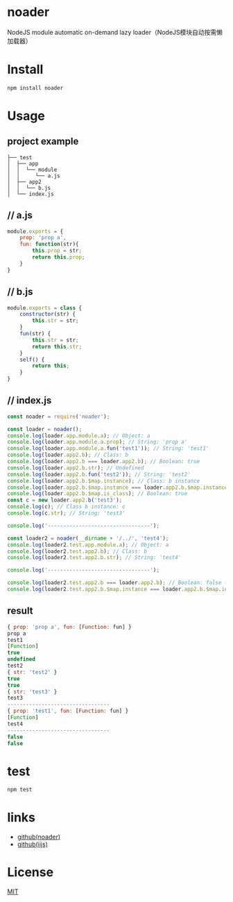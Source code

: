 # noader
NodeJS module automatic on-demand lazy loader（NodeJS模块自动按需懒加载器）

# Install

```bash
npm install noader
```

# Usage

## project example

```
├── test
│  ├── app
│  │  └── module
│  │     └── a.js
│  ├── app2
│  │  └── b.js
│  └── index.js
```
## // a.js

```javascript
module.exports = {
    prop: 'prop a',
    fun: function(str){
        this.prop = str;
        return this.prop;
    }
}
```
## // b.js

```javascript
module.exports = class {
    constructor(str) {
        this.str = str;
    }
    fun(str) {
        this.str = str;
        return this.str;
    }
    self() {
        return this;
    }
}
```
## // index.js

```javascript
const noader = require('noader');

const loader = noader();
console.log(loader.app.module.a); // Object: a
console.log(loader.app.module.a.prop); // String: 'prop a'
console.log(loader.app.module.a.fun('test1')); // String: 'test1'
console.log(loader.app2.b); // Class: b
console.log(loader.app2.b === loader.app2.b); // Boolean: true
console.log(loader.app2.b.str); // Undefined
console.log(loader.app2.b.fun('test2')); // String: 'test2'
console.log(loader.app2.b.$map.instance); // Class: b instance
console.log(loader.app2.b.$map.instance === loader.app2.b.$map.instance); // Boolean: true
console.log(loader.app2.b.$map.is_class); // Boolean: true
const c = new loader.app2.b('test3');
console.log(c); // Class b instance: c
console.log(c.str); // String: 'test3'

console.log('---------------------------------');

const loader2 = noader(__dirname + '/../', 'test4');
console.log(loader2.test.app.module.a); // Object: a
console.log(loader2.test.app2.b); // Class: b
console.log(loader2.test.app2.b.str); // String: 'test4'

console.log('---------------------------------');

console.log(loader2.test.app2.b === loader.app2.b); // Boolean: false (because the class is a proxy object)
console.log(loader2.test.app2.b.$map.instance === loader.app2.b.$map.instance); // Boolean: false
```
## result

```javascript
{ prop: 'prop a', fun: [Function: fun] }
prop a
test1
[Function]
true
undefined
test2
{ str: 'test2' }
true
true
{ str: 'test3' }
test3
---------------------------------
{ prop: 'test1', fun: [Function: fun] }
[Function]
test4
---------------------------------
false
false
```
# test

```javascript
npm test
```

# links

- [github(noader)](https://github.com/yafoo/noader)
- [github(iijs)](https://github.com/yafoo/iijs)

# License

[MIT](LICENSE)
